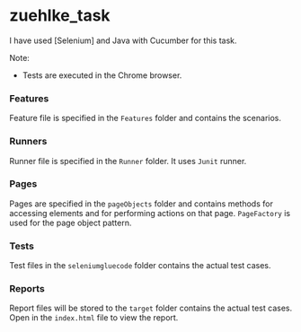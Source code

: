 # zuehlke_task

I have used [Selenium] and Java with Cucumber for this task.

Note:
- Tests are executed in the Chrome browser. 

### Features

Feature file is specified in the `Features` folder and contains the scenarios.

### Runners

Runner file is specified in the `Runner` folder. It uses `Junit` runner.

### Pages

Pages are specified in the `pageObjects` folder and contains methods for accessing elements and for performing actions on that page. `PageFactory` is used for the page object pattern.

### Tests

Test files in the `seleniumgluecode` folder contains the actual test cases.

### Reports

Report files will be stored to the `target` folder contains the actual test cases. Open in the `index.html` file to view the report.
